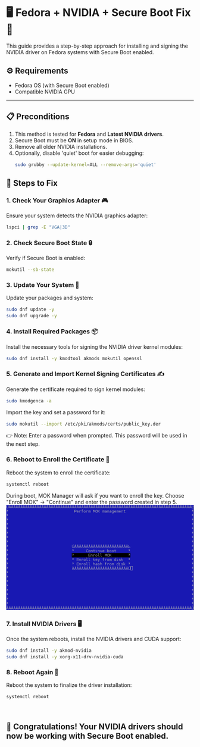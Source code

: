 # 🖥️ Fedora + NVIDIA + Secure Boot Fix 🚀

This guide provides a step-by-step approach for installing and signing the NVIDIA driver on Fedora systems with Secure Boot enabled. 

## ⚙️ Requirements

- Fedora OS (with Secure Boot enabled)
- Compatible NVIDIA GPU

---

## 📋 Preconditions

1. This method is tested for **Fedora** and **Latest NVIDIA drivers**.
2. Secure Boot must be **ON** in setup mode in BIOS.
3. Remove all older NVIDIA installations.
4. Optionally, disable 'quiet' boot for easier debugging:
    ```bash
    sudo grubby --update-kernel=ALL --remove-args='quiet'
    ```

## 🚀 Steps to Fix

### 1. Check Your Graphics Adapter 🎮

Ensure your system detects the NVIDIA graphics adapter:
```bash
lspci | grep -E "VGA|3D"
```

### 2. Check Secure Boot State 🔒
Verify if Secure Boot is enabled:
```bash
mokutil --sb-state
```

### 3. Update Your System 🔄
Update your packages and system:
```bash
sudo dnf update -y
sudo dnf upgrade -y
```

### 4. Install Required Packages 📦
Install the necessary tools for signing the NVIDIA driver kernel modules:
```bash
sudo dnf install -y kmodtool akmods mokutil openssl
```

### 5. Generate and Import Kernel Signing Certificates ✍️
Generate the certificate required to sign kernel modules:
```bash
sudo kmodgenca -a
```

Import the key and set a password for it:
```bash
sudo mokutil --import /etc/pki/akmods/certs/public_key.der
```
👉 Note: Enter a password when prompted. This password will be used in the next step.

### 6. Reboot to Enroll the Certificate 🔁
Reboot the system to enroll the certificate:
```bash
systemctl reboot
```
During boot, MOK Manager will ask if you want to enroll the key. Choose "Enroll MOK" -> "Continue" and enter the password created in step 5.
<img src="https://raw.githubusercontent.com/patricnilackshan/linux/refs/heads/main/Fedora/NVIDIA_Driver_with_SecureBoot/images/mok_management.png" width="800">


### 7. Install NVIDIA Drivers 🖥️
Once the system reboots, install the NVIDIA drivers and CUDA support:
```bash
sudo dnf install -y akmod-nvidia
sudo dnf install -y xorg-x11-drv-nvidia-cuda
```

### 8. Reboot Again 🔁
Reboot the system to finalize the driver installation:
```bash
systemctl reboot
```
<br>

## 🎉 Congratulations! Your NVIDIA drivers should now be working with Secure Boot enabled.